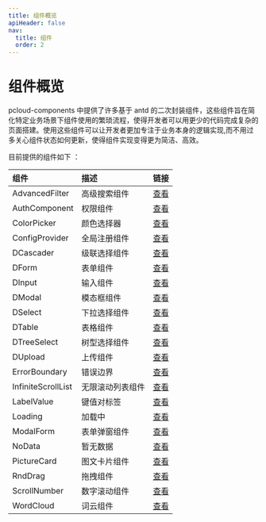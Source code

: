 ```yaml
---
title: 组件概览
apiHeader: false
nav:
  title: 组件
  order: 2
---
```


# 组件概览

pcloud-components 中提供了许多基于 antd 的二次封装组件，这些组件旨在简化特定业务场景下组件使用的繁琐流程，使得开发者可以用更少的代码完成复杂的页面搭建。使用这些组件可以让开发者更加专注于业务本身的逻辑实现,而不用过多关心组件状态如何更新，使得组件实现变得更为简洁、高效。

目前提供的组件如下 ：

| 组件               | 描述             | 链接                                     |
| :----------------- | :--------------- | :--------------------------------------- |
| AdvancedFilter     | 高级搜索组件     | [查看](/components/advanced-filter)      |
| AuthComponent      | 权限组件         | [查看](/components/auth-component)       |
| ColorPicker        | 颜色选择器       | [查看](/components/color-picker)         |
| ConfigProvider     | 全局注册组件     | [查看](/components/config-provider)      |
| DCascader          | 级联选择组件     | [查看](/components/d-cascader)           |
| DForm              | 表单组件         | [查看](/components/d-form)               |
| DInput             | 输入组件         | [查看](/components/d-input)              |
| DModal             | 模态框组件       | [查看](/components/d-modal)              |
| DSelect            | 下拉选择组件     | [查看](/components/d-select)             |
| DTable             | 表格组件         | [查看](/components/d-table)              |
| DTreeSelect        | 树型选择组件     | [查看](/components/d-tree-select)        |
| DUpload            | 上传组件         | [查看](/components/d-upload)             |
| ErrorBoundary      | 错误边界         | [查看](/components/error-boundary)       |
| InfiniteScrollList | 无限滚动列表组件 | [查看](/components/infinite-scroll-list) |
| LabelValue         | 键值对标签       | [查看](/components/label-value)          |
| Loading            | 加载中           | [查看](/components/loading)              |
| ModalForm          | 表单弹窗组件     | [查看](/components/modal-form)           |
| NoData             | 暂无数据         | [查看](/components/no-data)              |
| PictureCard        | 图文卡片组件     | [查看](/components/picture-card)         |
| RndDrag            | 拖拽组件         | [查看](/components/rnd-drag)             |
| ScrollNumber       | 数字滚动组件     | [查看](/components/scroll-number)        |
| WordCloud          | 词云组件         | [查看](/components/word-cloud)           |
